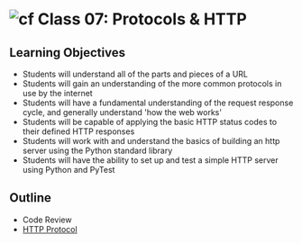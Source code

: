 # ![cf](http://i.imgur.com/7v5ASc8.png) Class 07: Protocols & HTTP

## Learning Objectives

- Students will understand all of the parts and pieces of a URL
- Students will gain an understanding of the more common protocols in use by the internet
- Students will have a fundamental understanding of the request response cycle, and generally understand 'how the web works'
- Students will be capable of applying the basic HTTP status codes to their defined HTTP responses
- Students will work with and understand the basics of building an http server using the Python standard library
- Students will have the ability to set up and test a simple HTTP server using Python and PyTest

## Outline

- Code Review
- [HTTP Protocol]

<!-- links -->
[HTTP Protocol]: ./notes/http.md
